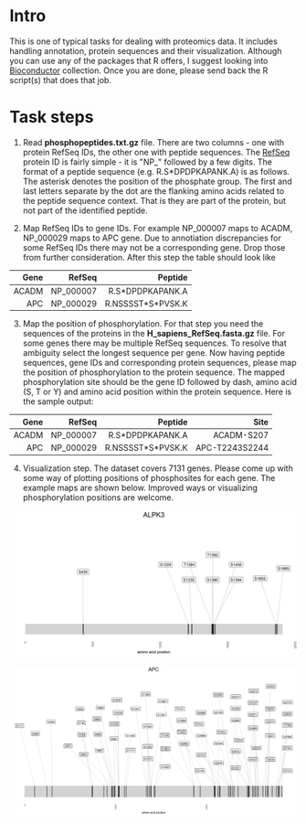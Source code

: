 
<style>
.table {
   color: #01579B;
   max-width: 50%;
   width: 50%;
   background-color: #FAFAFA;
   margin-left: 130px;
}

.img {
    border: 1px solid #01579B;
    border-radius: 5px;
    padding: 5px;
    width: 80%;
    margin-left: 130px;
}
</style>

# Intro

This is one of typical tasks for dealing with proteomics data. It includes handling annotation, protein sequences and their visualization. Although you can use any of the packages that R offers, I suggest looking into [Bioconductor](http://www.bioconductor.org/) collection. Once you are done, please send back the R script(s) that does that job.


# Task steps

1. Read **phosphopeptides.txt.gz** file. There are two columns - one with protein RefSeq IDs, the other one with
peptide sequences. The [RefSeq](https://en.wikipedia.org/wiki/RefSeq) protein ID is fairly simple - it is "NP_" followed by a few digits. The format of a peptide sequence (e.g. R.S\*DPDPKAPANK.A) is as follows. The asterisk denotes the position of the phosphate group. The first and last letters separate by the dot are the flanking amino acids related to the peptide sequence context. That is they are part of the protein, but not part of the identified peptide.

2. Map RefSeq IDs to gene IDs. For example NP_000007 maps to ACADM, NP_000029 maps to APC gene.
Due to annotiation discrepancies for some RefSeq IDs there may not be a corresponding gene. Drop those from further consideration. After this step the table should look like 

| Gene   |  RefSeq |            Peptide |
|-------:|--------:|-------------------:|
| ACADM	|NP_000007|	  R.S\*DPDPKAPANK.A|
| APC    |NP_000029|	R.NSSSST\*S\*PVSK.K|


3. Map the position of phosphorylation. For that step you need the sequences of the proteins in the **H_sapiens_RefSeq.fasta.gz** file. For some genes there may be multiple RefSeq sequences. To resolve that ambiguity select the longest sequence per gene. Now having peptide sequences, gene IDs and corresponding protein sequences, please map the position of phosphorylation to the protein sequence. The mapped phosphorylation site should be the gene ID followed by dash, amino acid (S, T or Y) and amino acid position within the protein sequence. Here is the sample output:

| Gene   |  RefSeq |            Peptide |              Site |
|-------:|--------:|-------------------:|------------------:|
| ACADM	|NP_000007|	  R.S\*DPDPKAPANK.A|        ACADM-S207 |
| APC    |NP_000029|	R.NSSSST\*S\*PVSK.K|    APC-T2243S2244 |


4. Visualization step. The dataset covers 7131 genes. Please come up with some way of plotting positions of 
phosphosites for each gene. The example maps are shown below. Improved ways or visualizing phosphorylation positions are welcome.

![](ALPK3.png "ALPK3")

![](APC.png "APC")


